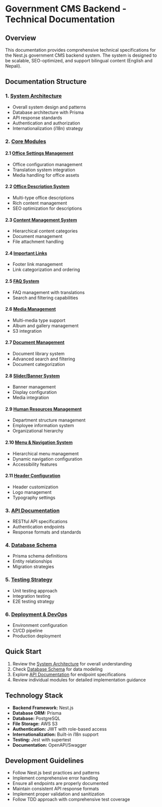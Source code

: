 # Government CMS Backend - Technical Documentation

## Overview

This documentation provides comprehensive technical specifications for the Nest.js government CMS backend system. The system is designed to be scalable, SEO-optimized, and support bilingual content (English and Nepali).

## Documentation Structure

### 1. [System Architecture](./architecture/README.md)
- Overall system design and patterns
- Database architecture with Prisma
- API response standards
- Authentication and authorization
- Internationalization (i18n) strategy

### 2. [Core Modules](./modules/README.md)

#### 2.1 [Office Settings Management](./modules/office-settings/README.md)
- Office configuration management
- Translation system integration
- Media handling for office assets

#### 2.2 [Office Description System](./modules/office-description/README.md)
- Multi-type office descriptions
- Rich content management
- SEO optimization for descriptions

#### 2.3 [Content Management System](./modules/content-management/README.md)
- Hierarchical content categories
- Document management
- File attachment handling

#### 2.4 [Important Links](./modules/important-links/README.md)
- Footer link management
- Link categorization and ordering

#### 2.5 [FAQ System](./modules/faq/README.md)
- FAQ management with translations
- Search and filtering capabilities

#### 2.6 [Media Management](./modules/media/README.md)
- Multi-media type support
- Album and gallery management
- S3 integration

#### 2.7 [Document Management](./modules/documents/README.md)
- Document library system
- Advanced search and filtering
- Document categorization

#### 2.8 [Slider/Banner System](./modules/slider/README.md)
- Banner management
- Display configuration
- Media integration

#### 2.9 [Human Resources Management](./modules/hr/README.md)
- Department structure management
- Employee information system
- Organizational hierarchy

#### 2.10 [Menu & Navigation System](./modules/navigation/README.md)
- Hierarchical menu management
- Dynamic navigation configuration
- Accessibility features

#### 2.11 [Header Configuration](./modules/header/README.md)
- Header customization
- Logo management
- Typography settings

### 3. [API Documentation](./api/README.md)
- RESTful API specifications
- Authentication endpoints
- Response formats and standards

### 4. [Database Schema](./database/README.md)
- Prisma schema definitions
- Entity relationships
- Migration strategies

### 5. [Testing Strategy](./testing/README.md)
- Unit testing approach
- Integration testing
- E2E testing strategy

### 6. [Deployment & DevOps](./deployment/README.md)
- Environment configuration
- CI/CD pipeline
- Production deployment

## Quick Start

1. Review the [System Architecture](./architecture/README.md) for overall understanding
2. Check [Database Schema](./database/README.md) for data modeling
3. Explore [API Documentation](./api/README.md) for endpoint specifications
4. Review individual modules for detailed implementation guidance

## Technology Stack

- **Backend Framework:** Nest.js
- **Database ORM:** Prisma
- **Database:** PostgreSQL
- **File Storage:** AWS S3
- **Authentication:** JWT with role-based access
- **Internationalization:** Built-in i18n support
- **Testing:** Jest with supertest
- **Documentation:** OpenAPI/Swagger

## Development Guidelines

- Follow Nest.js best practices and patterns
- Implement comprehensive error handling
- Ensure all endpoints are properly documented
- Maintain consistent API response formats
- Implement proper validation and sanitization
- Follow TDD approach with comprehensive test coverage 